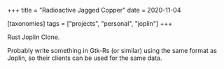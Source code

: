 +++
title = "Radioactive Jagged Copper"
date = 2020-11-04

[taxonomies]
tags = ["projects", "personal", "joplin"]
+++

Rust Joplin Clone.

Probably write something in Gtk-Rs (or similar) using the same format as
Joplin, so their clients can be used for the same data.
